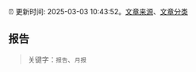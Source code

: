 :alarm_clock: 更新时间: 2025-03-03 10:43:52。[文章来源](/README.md)、[文章分类](/TAGS.md)

## 报告


> 关键字：`报告`、`月报`



